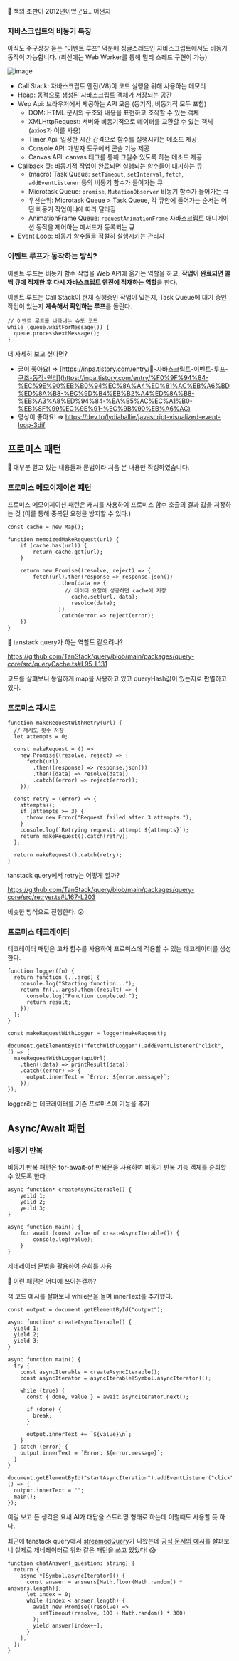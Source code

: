 🤔 책의 초판이 2012년이었군요.. 어쩐지

### 자바스크립트의 비동기 특징

아직도 주구장창 듣는 “이벤트 루프” 덕분에 싱글스레드인 자바스크립트에서도 비동기 동작이 가능합니다. (최신에는 Web Worker를 통해 멀티 스레드 구현이 가능)

![image](https://github.com/user-attachments/assets/6e106ef7-0a16-44a3-b69a-b66d49b888d9)

- Call Stack: 자바스크립트 엔진(V8)이 코드 실행을 위해 사용하는 메모리
- Heap: 동적으로 생성된 자바스크립트 객체가 저장되는 공간
- Wep Api: 브라우저에서 제공하는 API 모음 (동기적, 비동기적 모두 포함)
  - DOM: HTML 문서의 구조와 내용을 표현하고 조작할 수 있는 객체
  - XMLHttpRequest: 서버와 비동기적으로 데이터를 교환할 수 있는 객체 (axios가 이를 사용)
  - Timer Api: 일정한 시간 간격으로 함수를 실행시키는 메소드 제공
  - Console API: 개발자 도구에서 콘솔 기능 제공
  - Canvas API: canvas 태그를 통해 그릴수 있도록 하는 메소드 제공
- Callback 큐: 비동기적 작업이 완료되면 실행되는 함수들이 대기하는 큐
  - (macro) Task Queue: `setTimeout`, `setInterval`, `fetch`, `addEventListener` 등의 비동기 함수가 들어가는 큐
  - Microtask Queue: `promise`, `MutationObserver` 비동기 함수가 들어가는 큐
  - 우선순위: Microtask Queue > Task Queue, 각 큐안에 들어가는 순서는 어떤 비동기 작업이냐에 따라 달라짐
  - AnimationFrame Queue: `requestAnimationFrame` 자바스크립트 애니메이션 동작을 제어하는 메서드가 등록되는 큐
- Event Loop: 비동기 함수들을 적절히 실행시키는 관리자

### 이벤트 루프가 동작하는 방식?

이벤트 루프는 비동기 함수 작업을 Web API에 옮기는 역할을 하고, **작업이 완료되면 콜백 큐에 적재한 후 다시 자바스크립트 엔진에 적재하는 역할**을 한다.

이벤트 루프는 Call Stack이 현재 실행중인 작업이 있는지, Task Queue에 대기 중인 작업이 있는지 **계속해서 확인하는 루프**를 돌린다.

```tsx
// 이벤트 루프를 나타내는 슈도 코드
while (queue.waitForMessage()) {
  queue.processNextMessage();
}
```

더 자세히 보고 싶다면?

- 글이 좋아요! ⇒ [https://inpa.tistory.com/entry/🔄-자바스크립트-이벤트-루프-구조-동작-원리](https://inpa.tistory.com/entry/%F0%9F%94%84-%EC%9E%90%EB%B0%94%EC%8A%A4%ED%81%AC%EB%A6%BD%ED%8A%B8-%EC%9D%B4%EB%B2%A4%ED%8A%B8-%EB%A3%A8%ED%94%84-%EA%B5%AC%EC%A1%B0-%EB%8F%99%EC%9E%91-%EC%9B%90%EB%A6%AC)
- 영상이 좋아요! ⇒ https://dev.to/lydiahallie/javascript-visualized-event-loop-3dif

## 프로미스 패턴

🤔 대부분 알고 있는 내용들과 문법이라 처음 본 내용만 작성하였습니다.

### 프로미스 메모이제이션 패턴

프로미스 메모이제이션 패턴은 캐시를 사용하여 프로미스 함수 호출의 결과 값을 저장하는 것 (이를 통해 중복된 요청을 방지할 수 있다.)

```tsx
const cache = new Map();

function memoizedMakeRequest(url) {
	if (cache.has(url)) {
		return cache.get(url);
	}

	return new Promise((resolve, reject) => {
		fetch(url).then(response => response.json())
				.then(data => {
				  // 데이터 요청이 성공하면 cache에 저장
					cache.set(url, data);
					resolce(data);
				})
				.catch(error => reject(error);
	})
}
```

🤔 tanstack query가 하는 역할도 같으려나?

https://github.com/TanStack/query/blob/main/packages/query-core/src/queryCache.ts#L95-L131

코드를 살펴보니 동일하게 map을 사용하고 있고 queryHash값이 있는지로 판별하고 있다.

### 프로미스 재시도

```tsx
function makeRequestWithRetry(url) {
  // 재시도 횟수 저장
  let attempts = 0;

  const makeRequest = () =>
    new Promise((resolve, reject) => {
      fetch(url)
        .then((response) => response.json())
        .then((data) => resolve(data))
        .catch((error) => reject(error));
    });

  const retry = (error) => {
    attempts++;
    if (attempts >= 3) {
      throw new Error("Request failed after 3 attempts.");
    }
    console.log(`Retrying request: attempt ${attempts}`);
    return makeRequest().catch(retry);
  };

  return makeRequest().catch(retry);
}
```

tanstack query에서 retry는 어떻게 할까?

https://github.com/TanStack/query/blob/main/packages/query-core/src/retryer.ts#L167-L203

비슷한 방식으로 진행한다. 😮

### 프로미스 데코레이터

데코레이터 패턴은 고차 함수를 사용하여 프로미스에 적용할 수 있는 데코레이터를 생성한다.

```tsx
function logger(fn) {
  return function (...args) {
    console.log("Starting function...");
    return fn(...args).then((result) => {
      console.log("Function completed.");
      return result;
    });
  };
}

const makeRequestWithLogger = logger(makeRequest);

document.getElementById("fetchWithLogger").addEventListener("click", () => {
  makeRequestWithLogger(apiUrl)
    .then((data) => printResult(data))
    .catch((error) => {
      output.innerText = `Error: ${error.message}`;
    });
});
```

logger라는 데코레이터를 기존 프로미스에 기능을 추가

## Async/Await 패턴

### 비동기 반복

비동기 반복 패턴은 for-await-of 반복문을 사용하여 비동기 반복 기능 객체를 순회할 수 있도록 한다.

```tsx
async function* createAsyncIterable() {
	yeild 1;
	yeild 2;
	yeild 3;
}

async function main() {
	for await (const value of createAsyncIterable()) {
		console.log(value);
	}
}
```

제네레이터 문법을 활용하여 순회를 사용

🤔 이런 패턴은 어디에 쓰이는걸까?

책 코드 예시를 살펴보니 while문을 돌며 innerText를 추가했다.

```tsx
const output = document.getElementById("output");

async function* createAsyncIterable() {
  yield 1;
  yield 2;
  yield 3;
}

async function main() {
  try {
    const asyncIterable = createAsyncIterable();
    const asyncIterator = asyncIterable[Symbol.asyncIterator]();

    while (true) {
      const { done, value } = await asyncIterator.next();

      if (done) {
        break;
      }

      output.innerText += `${value}\n`;
    }
  } catch (error) {
    output.innerText = `Error: ${error.message}`;
  }
}

document.getElementById("startAsyncIteration").addEventListener("click", () => {
  output.innerText = "";
  main();
});
```

이걸 보고 든 생각은 요새 AI가 대답을 스트리밍 형태로 하는데 이럴때도 사용할 듯 하다.

최근에 tanstack query에서 [streamedQuery](https://tanstack.com/query/latest/docs/reference/streamedQuery)가 나왔는데 [공식 문서의 예시](https://tanstack.com/query/latest/docs/framework/react/examples/chat?path=examples%2Freact%2Fchat%2Fsrc%2Fchat.ts)를 살펴보니 실제로 제네레이터로 위와 같은 패턴을 쓰고 있었다! 😱

```tsx
function chatAnswer(_question: string) {
  return {
    async *[Symbol.asyncIterator]() {
      const answer = answers[Math.floor(Math.random() * answers.length)];
      let index = 0;
      while (index < answer.length) {
        await new Promise((resolve) =>
          setTimeout(resolve, 100 + Math.random() * 300)
        );
        yield answer[index++];
      }
    },
  };
}
```
